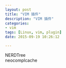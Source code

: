 ```yaml
---
layout: post  
title: "VIM 插件"  
description: "VIM 插件"  
categories:
- vim 
tags: [Linux, vim, plugin]  
date: 2015-09-19 10:26:12

---
```



NERDTree  
neocomplcache
